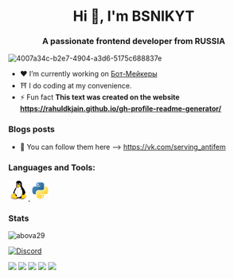 <h1 align="center">Hi 👋, I'm BSNIKYT</h1>
<h3 align="center">A passionate frontend developer from RUSSIA</h3>

<p align="left"> <img src="https://wakatime.com/badge/user/4007a34c-b2e7-4904-a3d6-5175c688837e.svg" alt="4007a34c-b2e7-4904-a3d6-5175c688837e" /> </p>

- ❤ I’m currently working on [Бот-Мейкеры](https://vk.com/serving_antifem)
- ⛩ I do coding at my convenience.
- ⚡ Fun fact **This text was created on the website https://rahuldkjain.github.io/gh-profile-readme-generator/**

### Blogs posts
<!-- BLOG-POST-LIST:START -->
- 📢 You can follow them here --> https://vk.com/serving_antifem
<!-- BLOG-POST-LIST:END -->


</p>

<h3 align="left">Languages and Tools:</h3>
<p align="left"> <a href="https://www.linux.org/" target="_blank" rel="noreferrer"> <img src="https://raw.githubusercontent.com/devicons/devicon/master/icons/linux/linux-original.svg" alt="linux" width="40" height="40"/> </a> <a href="https://www.python.org" target="_blank" rel="noreferrer"> <img src="https://raw.githubusercontent.com/devicons/devicon/master/icons/python/python-original.svg" alt="python" width="40" height="40"/> </a> </p>

<h3 align="left">Stats</h3>

<p align="left"> <img src="https://komarev.com/ghpvc/?username=BSNIKYT&label=Profile%20views&color=0e75b6&style=flat" alt="abova29" /> </p>
<a href="https://discord.gg/4WKjy5gdBP">
<img src="https://discordapp.com/api/guilds/937054150171197460/embed.png" alt="Discord" /></a>

 
![](https://github-profile-summary-cards.vercel.app/api/cards/profile-details?username=BSNIKYT&theme=solarized_dark)
![](https://github-profile-summary-cards.vercel.app/api/cards/most-commit-language?username=BSNIKYT&theme=solarized_dark)
![](https://github-profile-summary-cards.vercel.app/api/cards/repos-per-language?username=BSNIKYT&theme=solarized_dark)
![](https://github-profile-summary-cards.vercel.app/api/cards/stats?username=BSNIKYT&theme=solarized_dark)
![](https://github-profile-summary-cards.vercel.app/api/cards/productive-time?username=BSNIKYT&theme=solarized_dark)
